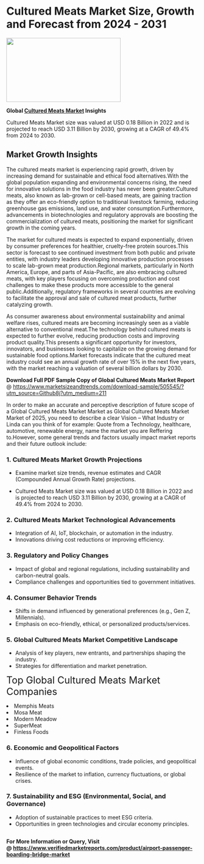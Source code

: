 <H1>Cultured Meats Market Size, Growth and Forecast from 2024 - 2031</H1><img class="aligncenter size-medium wp-image-584254" src="https://thirdeyenews.in/wp-content/uploads/2024/09/Global-Market-Research-300x168.jpeg" alt="" width="300" height="168" /><p><strong>Global&nbsp;<a href="https://www.marketsizeandtrends.com/download-sample/505545/?utm_source=Github8j?utm_medium=211">Cultured Meats Market</a> Insights</strong></p><p>Cultured Meats Market size was valued at USD 0.18 Billion in 2022 and is projected to reach USD 3.11 Billion by 2030, growing at a CAGR of 49.4% from 2024 to 2030.</p><p><h2>Market Growth Insights</h2> <p>The cultured meats market is experiencing rapid growth, driven by increasing demand for sustainable and ethical food alternatives.With the global population expanding and environmental concerns rising, the need for innovative solutions in the food industry has never been greater.Cultured meats, also known as lab-grown or cell-based meats, are gaining traction as they offer an eco-friendly option to traditional livestock farming, reducing greenhouse gas emissions, land use, and water consumption.Furthermore, advancements in biotechnologies and regulatory approvals are boosting the commercialization of cultured meats, positioning the market for significant growth in the coming years.</p> <p>The market for cultured meats is expected to expand exponentially, driven by consumer preferences for healthier, cruelty-free protein sources.This sector is forecast to see continued investment from both public and private entities, with industry leaders developing innovative production processes to scale lab-grown meat production.Regional markets, particularly in North America, Europe, and parts of Asia-Pacific, are also embracing cultured meats, with key players focusing on overcoming production and cost challenges to make these products more accessible to the general public.Additionally, regulatory frameworks in several countries are evolving to facilitate the approval and sale of cultured meat products, further catalyzing growth.</p> <p>As consumer awareness about environmental sustainability and animal welfare rises, cultured meats are becoming increasingly seen as a viable alternative to conventional meat.The technology behind cultured meats is expected to further evolve, reducing production costs and improving product quality.This presents a significant opportunity for investors, innovators, and businesses looking to capitalize on the growing demand for sustainable food options.Market forecasts indicate that the cultured meat industry could see an annual growth rate of over 15% in the next five years, with the market reaching a valuation of several billion dollars by 2030.</p> <p><span class=""><strong>Download Full PDF Sample Copy of Global Cultured Meats Market Report</strong> @ <a href="https://www.marketsizeandtrends.com/download-sample/505545/?utm_source=Github8j?utm_medium=211" target="_blank">https://www.marketsizeandtrends.com/download-sample/505545/?utm_source=Github8j?utm_medium=211</a></span></p><p>In order to make an accurate and perceptive description of future scope of a Global&nbsp;Cultured Meats Market Market as Global&nbsp;Cultured Meats Market Market of 2025, you need to describe a clear Vision &ndash; What Industry or Linda can you think of for example: Quote from a Technology, healthcare, automotive, renewable energy, name the market you are Reffering to.However, some general trends and factors usually impact market reports and their future outlook include:</p><h3>1.&nbsp;<strong>Cultured Meats Market Growth Projections</strong></h3><ul><li>Examine market size trends, revenue estimates and CAGR (Compounded Annual Growth Rate) projections.</li><li><p>Cultured Meats Market size was valued at USD 0.18 Billion in 2022 and is projected to reach USD 3.11 Billion by 2030, growing at a CAGR of 49.4% from 2024 to 2030.</p></li></ul><h3>2.&nbsp;<strong>Cultured Meats Market Technological Advancements</strong></h3><ul><li>Integration of AI, IoT, blockchain, or automation in the industry.</li><li>Innovations driving cost reductions or improving efficiency.</li></ul><h3>3.&nbsp;<strong>Regulatory and Policy Changes</strong></h3><ul><li>Impact of global and regional regulations, including sustainability and carbon-neutral goals.</li><li>Compliance challenges and opportunities tied to government initiatives.</li></ul><h3>4.&nbsp;<strong>Consumer Behavior Trends</strong></h3><ul><li>Shifts in demand influenced by generational preferences (e.g., Gen Z, Millennials).</li><li>Emphasis on eco-friendly, ethical, or personalized products/services.</li></ul><h3>5.&nbsp;<strong>Global Cultured Meats Market Competitive Landscape</strong></h3><ul><li>Analysis of key players, new entrants, and partnerships shaping the industry.</li><li>Strategies for differentiation and market penetration.</li></ul><p data-pm-slice="1 1 []"><span style="color: inherit; font-family: inherit; font-size: 25px;">Top Global Cultured Meats Market Companies</span></p><div class="" data-test-id=""><p><li>Memphis Meats</li><li> Mosa Meat</li><li> Modern Meadow</li><li> SuperMeat</li><li> Finless Foods</li></p></div><h3>6.&nbsp;<strong>Economic and Geopolitical Factors</strong></h3><ul><li>Influence of global economic conditions, trade policies, and geopolitical events.</li><li>Resilience of the market to inflation, currency fluctuations, or global crises.</li></ul><h3>7.&nbsp;<strong>Sustainability and ESG (Environmental, Social, and Governance)</strong></h3><ul><li>Adoption of sustainable practices to meet ESG criteria.</li><li>Opportunities in green technologies and circular economy principles.</li></ul><h2><strong style="font-size: 14px;">For More Information or Query, Visit @&nbsp;</strong><a style="background-color: #ffffff; font-size: 14px;" href="https://www.marketsizeandtrends.com/report/cultured-meats-market/" target="_blank">https://www.verifiedmarketreports.com/product/airport-passenger-boarding-bridge-market</a></h2>